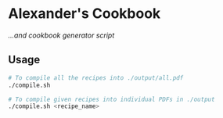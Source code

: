 # Alexander's Cookbook

_...and cookbook generator script_

## Usage

```sh
# To compile all the recipes into ./output/all.pdf
./compile.sh

# To compile given recipes into individual PDFs in ./output
./compile.sh <recipe_name>
```
